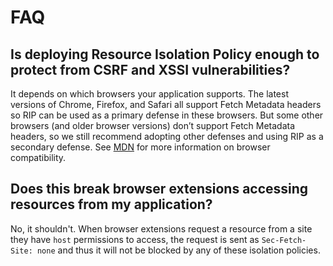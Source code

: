 # FAQ

## Is deploying Resource Isolation Policy enough to protect from CSRF and XSSI vulnerabilities? 

It depends on which browsers your application supports. The latest versions of Chrome, Firefox, and Safari all support Fetch Metadata headers so RIP can be used as a primary defense in these browsers. But some other browsers (and older browser versions) don’t support Fetch Metadata headers, so we still recommend adopting other defenses and using RIP as a secondary defense. See [MDN](https://developer.mozilla.org/en-US/docs/Web/HTTP/Headers/Sec-Fetch-Site#browser_compatibility) for more information on browser compatibility. 

## Does this break browser extensions accessing resources from my application? 

No, it shouldn't. When browser extensions request a resource from a site they have `host` permissions to access, the request is sent as `Sec-Fetch-Site: none` and thus it will not be blocked by any of these isolation policies. 
